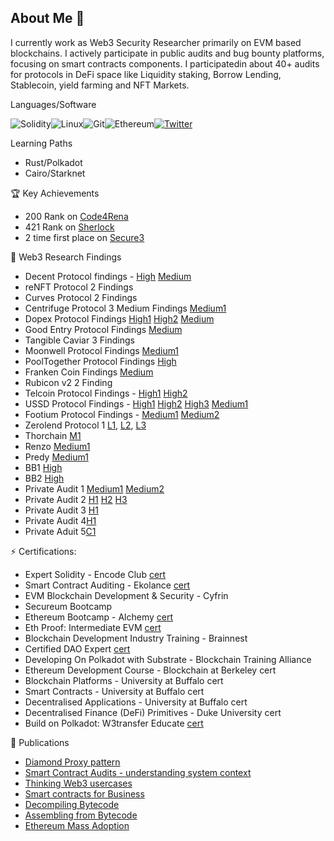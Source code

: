 ## About Me 👋

I currently work as Web3 Security Researcher primarily on EVM based blockchains. I actively participate in public audits and bug bounty platforms, focusing on smart contracts components. I participatedin about 40+ audits for protocols in DeFi space like Liquidity staking, Borrow Lending, Stablecoin, yield farming and NFT Markets.

Languages/Software

![Solidity](https://img.shields.io/badge/Solidity-%23363636.svg?style=for-the-badge&logo=solidity&logoColor=white)![Linux](https://img.shields.io/badge/Linux-FCC624?style=for-the-badge&logo=linux&logoColor=black)![Git](https://img.shields.io/badge/git-%23F05033.svg?style=for-the-badge&logo=git&logoColor=white)![Ethereum](https://img.shields.io/badge/Ethereum-3C3C3D?style=for-the-badge&logo=Ethereum&logoColor=white)[![Twitter](https://img.shields.io/badge/@ravikiran.web3-%231DA1F2.svg?style=for-the-badge&logo=Twitter&logoColor=white)](https://twitter.com/ravikiran.web3)<br>

Learning Paths
- Rust/Polkadot
- Cairo/Starknet

🏆 Key Achievements

- 200 Rank on [Code4Rena](https://code4rena.com/@ravikiranweb3) 
- 421 Rank on [Sherlock](https://audits.sherlock.xyz/leaderboards)
- 2 time first place on [Secure3](https://app.secure3.io/profile/ravikiran_web3)

🔭 Web3 Research Findings

- Decent Protocol findings - [High](https://github.com/code-423n4/2024-01-decent-findings/issues/721) [Medium](https://github.com/code-423n4/2024-01-decent-findings/issues/590)
- reNFT Protocol 2 Findings 
- Curves Protocol 2 Findings 
- Centrifuge Protocol 3 Medium Findings [Medium1](https://github.com/code-423n4/2023-09-centrifuge-findings/issues/146)
- Dopex Protocol Findings [High1](https://github.com/code-423n4/2023-08-dopex-findings/issues/239) [High2](https://github.com/code-423n4/2023-08-dopex-findings/issues/1227) [Medium](https://github.com/code-423n4/2023-08-dopex-findings/issues/863)
- Good Entry Protocol Findings [Medium](https://github.com/code-423n4/2023-08-goodentry-findings/issues/83)
- Tangible Caviar 3 Findings 
- Moonwell Protocol Findings [Medium1](https://github.com/code-423n4/2023-07-moonwell-findings/issues/58)
- PoolTogether Protocol Findings [High](https://github.com/code-423n4/2023-07-pooltogether-findings/issues/396)
- Franken Coin Findings [Medium](https://github.com/code-423n4/2023-04-frankencoin-findings/issues/941)
- Rubicon v2 2 Finding 
- Telcoin Protocol Findings - [High1](https://github.com/sherlock-audit/2024-01-telcoin-judging/issues/160) [High2](https://github.com/sherlock-audit/2024-01-telcoin-judging/issues/163)
- USSD Protocol Findings - [High1](https://github.com/sherlock-audit/2023-05-USSD-judging/issues/17) [High2](https://github.com/sherlock-audit/2023-05-USSD-judging/issues/18) [High3](https://github.com/sherlock-audit/2023-05-USSD-judging/issues/23) [Medium1](https://github.com/sherlock-audit/2023-05-USSD-judging/issues/21)
- Footium Protocol Findings - [Medium1](https://github.com/sherlock-audit/2023-04-footium-judging/issues/23) [Medium2](https://github.com/sherlock-audit/2023-04-footium-judging/issues/28)
- Zerolend Protocol 1 [L1](https://github.com/betharavikiran/betharavikiran/blob/main/zerolend_L1.md), [L2](https://github.com/betharavikiran/betharavikiran/blob/main/zerolend_l2.md), [L3](https://github.com/betharavikiran/betharavikiran/blob/main/zerolend_l3.md)
- Thorchain [M1](https://github.com/code-423n4/2024-06-thorchain-findings/issues/44)
- Renzo [Medium1](https://github.com/betharavikiran/betharavikiran/blob/main/Renzo_m1.md)
- Predy [Medium1](https://github.com/code-423n4/2024-05-predy-findings/issues/134)
- BB1 [High](https://github.com/betharavikiran/betharavikiran/blob/main/Project_A_H1.md)
- BB2 [High](https://github.com/betharavikiran/betharavikiran/blob/main/Project_U__H1.md)
- Private Audit 1 [Medium1](https://github.com/betharavikiran/betharavikiran/blob/main/Project_AB_M1.md)  [Medium2](https://github.com/betharavikiran/betharavikiran/blob/main/Project_AB_M2.md)
- Private Audit 2 [H1](https://github.com/betharavikiran/betharavikiran/blob/main/Project_MIT_H1.md) [H2](https://github.com/betharavikiran/betharavikiran/blob/main/Project_MIT_H2.md) [H3](https://github.com/betharavikiran/betharavikiran/blob/main/Project_MIT_H3.md)
- Private Audit 3 [H1](https://github.com/betharavikiran/betharavikiran/blob/main/Project_U_H1.md)
- Private Audit 4[H1](https://github.com/betharavikiran/betharavikiran/blob/main/IT1_H1.md)
- Private Aduit 5[C1](https://github.com/betharavikiran/betharavikiran/blob/main/IT2_C1.md)



<!--
- Private Aduit 6[C1](https://github.com/betharavikiran/betharavikiran/blob/main/project_ch_c1.md) 
- ThorChain [M1](https://github.com/betharavikiran/betharavikiran/blob/main/thor_M1.md) [M2](https://github.com/betharavikiran/betharavikiran/blob/main/thor_M2.md) 
-->


⚡ Certifications:
- Expert Solidity - Encode Club [cert](https://opensea.io/assets/matic/0xdBf2138593aeC61d55d86E80b8ed86D7b9ba51F5/7769)
- Smart Contract Auditing - Ekolance [cert](https://collectors.poap.xyz/token/6664000)
- EVM Blockchain Development & Security - Cyfrin
- Secureum Bootcamp
- Ethereum Bootcamp - Alchemy [cert](https://polygonscan.com/tx/0x3567e3bee9bd75fbdd114f44535aaa62370f679abddaa8a6da78b5432f3ab4f2)
- Eth Proof: Intermediate EVM [cert](https://solscan.io/token/EpPNczymsvFYkirJde35epgq4G3d3jzdadcEvxMbQ9i3)
- Blockchain Development Industry Training - Brainnest
- Certified DAO Expert [cert](https://www.credential.net/d8bb5907-b069-4f57-938e-b06814f7a177#gs%20.h6t06s)
- Developing On Polkadot with Substrate - Blockchain Training Alliance
- Ethereum Development Course - Blockchain at Berkeley cert
- Blockchain Platforms - University at Buffalo cert
- Smart Contracts - University at Buffalo cert
- Decentralised Applications - University at Buffalo cert
- Decentralised Finance (DeFi) Primitives - Duke University cert
- Build on Polkadot: W3transfer Educate [cert](https://opensea.io/assets/matic/0xdbf2138593aec61d55d86e80b8ed86d7b9ba51f5/11636)

👯 Publications
- [Diamond Proxy pattern](https://ravikiran-web3.hashnode.dev/diamond-proxy-pattern)
- [Smart Contract Audits - understanding system context](https://ravikiran-web3.hashnode.dev/smart-contract-audits-understanding-system-context)
- [Thinking Web3 usercases](https://ravikiran-web3.hashnode.dev/thinking-web3-use-cases)
- [Smart contracts for Business](https://ravikiran-web3.hashnode.dev/smart-contracts-for-business)
- [Decompiling Bytecode](https://techfund.jp/media/decompiling-bytecode)
- [Assembling from Bytecode](https://techfund.jp/media/assembling-bytecode)
- [Ethereum Mass Adoption](https://techfund.jp/media/eth-mass-adoption)

<!--
**betharavikiran/betharavikiran** is a ✨ _special_ ✨ repository because its `README.md` (this file) appears on your GitHub profile.



- 🔭 I’m currently working on ...
- 🌱 I’m currently learning ...
- 👯 I’m looking to collaborate on ...
- 🤔 I’m looking for help with ...
- 💬 Ask me about ...
- 📫 How to reach me: ...
- 😄 Pronouns: ...
- ⚡ Fun fact: ...
![Rust](https://img.shields.io/badge/rust-%23000000.svg?style=for-the-badge&logo=rust&logoColor=white)
-->
